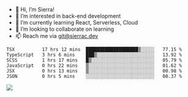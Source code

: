- 👋 Hi, I’m Sierra!
- 👀 I’m interested in back-end development
- 🌱 I’m currently learning React, Serverless, Cloud
- 💞️ I’m looking to collaborate on learning
- 📫 Reach me via git@sierrac.dev

<!--START_SECTION:waka-->

```text
TSX          17 hrs 12 mins  ███████████████████▒░░░░░   77.15 %
TypeScript   3 hrs 6 mins    ███▒░░░░░░░░░░░░░░░░░░░░░   13.92 %
SCSS         1 hrs 17 mins   █▒░░░░░░░░░░░░░░░░░░░░░░░   05.79 %
JavaScript   0 hrs 22 mins   ▒░░░░░░░░░░░░░░░░░░░░░░░░   01.62 %
JSX          0 hrs 13 mins   ▒░░░░░░░░░░░░░░░░░░░░░░░░   00.98 %
JSON         0 hrs 5 mins    ░░░░░░░░░░░░░░░░░░░░░░░░░   00.37 %
```

<!--END_SECTION:waka-->


![](https://hit.yhype.me/github/profile?user_id=7351311)
